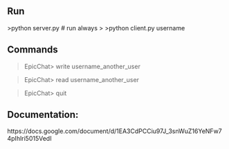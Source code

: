 

<h2>Run </h2>
>python server.py   # run always 
> 
>python client.py username

<h2>Сommands</h2>

>EpicChat>  write username_another_user

>EpicChat>  read username_another_user

>EpicChat> quit



<h2>Documentation:</h2>
https://docs.google.com/document/d/1EA3CdPCCiu97J_3snWuZ16YeNFw74pIhlri5015VedI

